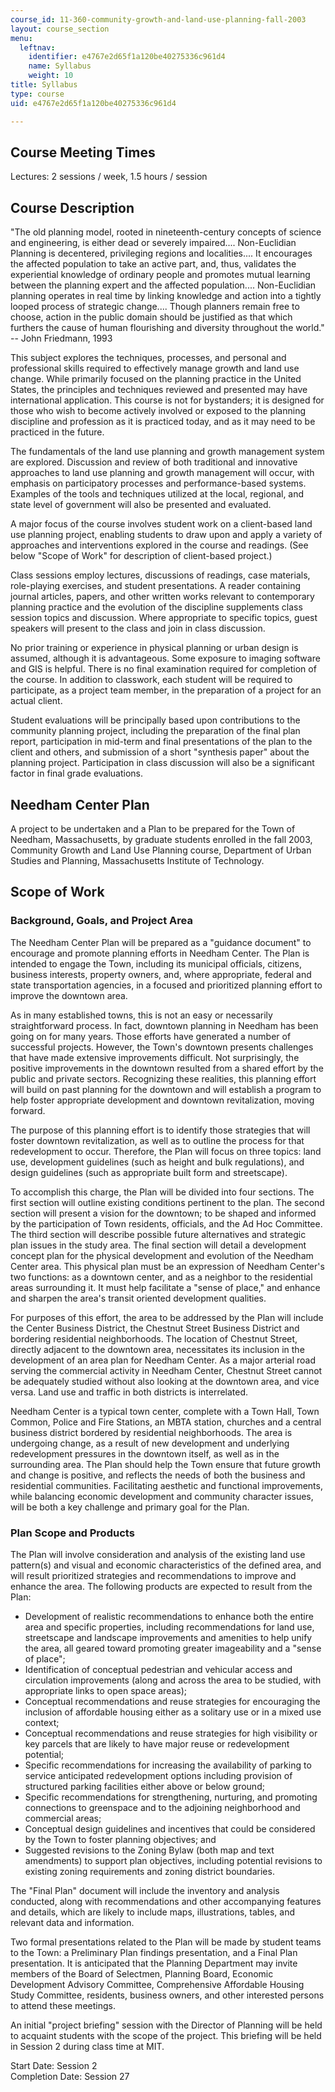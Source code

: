 ```yaml
---
course_id: 11-360-community-growth-and-land-use-planning-fall-2003
layout: course_section
menu:
  leftnav:
    identifier: e4767e2d65f1a120be40275336c961d4
    name: Syllabus
    weight: 10
title: Syllabus
type: course
uid: e4767e2d65f1a120be40275336c961d4

---
```


Course Meeting Times
--------------------

Lectures: 2 sessions / week, 1.5 hours / session

Course Description
------------------

"The old planning model, rooted in nineteenth-century concepts of science and engineering, is either dead or severely impaired.... Non-Euclidian Planning is decentered, privileging regions and localities.... It encourages the affected population to take an active part, and, thus, validates the experiential knowledge of ordinary people and promotes mutual learning between the planning expert and the affected population.... Non-Euclidian planning operates in real time by linking knowledge and action into a tightly looped process of strategic change.... Though planners remain free to choose, action in the public domain should be justified as that which furthers the cause of human flourishing and diversity throughout the world."  
\-- John Friedmann, 1993

This subject explores the techniques, processes, and personal and professional skills required to effectively manage growth and land use change. While primarily focused on the planning practice in the United States, the principles and techniques reviewed and presented may have international application. This course is not for bystanders; it is designed for those who wish to become actively involved or exposed to the planning discipline and profession as it is practiced today, and as it may need to be practiced in the future.

The fundamentals of the land use planning and growth management system are explored. Discussion and review of both traditional and innovative approaches to land use planning and growth management will occur, with emphasis on participatory processes and performance-based systems. Examples of the tools and techniques utilized at the local, regional, and state level of government will also be presented and evaluated.

A major focus of the course involves student work on a client-based land use planning project, enabling students to draw upon and apply a variety of approaches and interventions explored in the course and readings. (See below "Scope of Work" for description of client-based project.)

Class sessions employ lectures, discussions of readings, case materials, role-playing exercises, and student presentations. A reader containing journal articles, papers, and other written works relevant to contemporary planning practice and the evolution of the discipline supplements class session topics and discussion. Where appropriate to specific topics, guest speakers will present to the class and join in class discussion.

No prior training or experience in physical planning or urban design is assumed, although it is advantageous. Some exposure to imaging software and GIS is helpful. There is no final examination required for completion of the course. In addition to classwork, each student will be required to participate, as a project team member, in the preparation of a project for an actual client.

Student evaluations will be principally based upon contributions to the community planning project, including the preparation of the final plan report, participation in mid-term and final presentations of the plan to the client and others, and submission of a short "synthesis paper" about the planning project. Participation in class discussion will also be a significant factor in final grade evaluations.

Needham Center Plan
-------------------

A project to be undertaken and a Plan to be prepared for the Town of Needham, Massachusetts, by graduate students enrolled in the fall 2003, Community Growth and Land Use Planning course, Department of Urban Studies and Planning, Massachusetts Institute of Technology.

Scope of Work
-------------

### Background, Goals, and Project Area

The Needham Center Plan will be prepared as a "guidance document" to encourage and promote planning efforts in Needham Center. The Plan is intended to engage the Town, including its municipal officials, citizens, business interests, property owners, and, where appropriate, federal and state transportation agencies, in a focused and prioritized planning effort to improve the downtown area.

As in many established towns, this is not an easy or necessarily straightforward process. In fact, downtown planning in Needham has been going on for many years. Those efforts have generated a number of successful projects. However, the Town's downtown presents challenges that have made extensive improvements difficult. Not surprisingly, the positive improvements in the downtown resulted from a shared effort by the public and private sectors. Recognizing these realities, this planning effort will build on past planning for the downtown and will establish a program to help foster appropriate development and downtown revitalization, moving forward.

The purpose of this planning effort is to identify those strategies that will foster downtown revitalization, as well as to outline the process for that redevelopment to occur. Therefore, the Plan will focus on three topics: land use, development guidelines (such as height and bulk regulations), and design guidelines (such as appropriate built form and streetscape).

To accomplish this charge, the Plan will be divided into four sections. The first section will outline existing conditions pertinent to the plan. The second section will present a vision for the downtown; to be shaped and informed by the participation of Town residents, officials, and the Ad Hoc Committee. The third section will describe possible future alternatives and strategic plan issues in the study area. The final section will detail a development concept plan for the physical development and evolution of the Needham Center area. This physical plan must be an expression of Needham Center's two functions: as a downtown center, and as a neighbor to the residential areas surrounding it. It must help facilitate a "sense of place," and enhance and sharpen the area's transit oriented development qualities.

For purposes of this effort, the area to be addressed by the Plan will include the Center Business District, the Chestnut Street Business District and bordering residential neighborhoods. The location of Chestnut Street, directly adjacent to the downtown area, necessitates its inclusion in the development of an area plan for Needham Center. As a major arterial road serving the commercial activity in Needham Center, Chestnut Street cannot be adequately studied without also looking at the downtown area, and vice versa. Land use and traffic in both districts is interrelated.

Needham Center is a typical town center, complete with a Town Hall, Town Common, Police and Fire Stations, an MBTA station, churches and a central business district bordered by residential neighborhoods. The area is undergoing change, as a result of new development and underlying redevelopment pressures in the downtown itself, as well as in the surrounding area. The Plan should help the Town ensure that future growth and change is positive, and reflects the needs of both the business and residential communities. Facilitating aesthetic and functional improvements, while balancing economic development and community character issues, will be both a key challenge and primary goal for the Plan.

### Plan Scope and Products

The Plan will involve consideration and analysis of the existing land use pattern(s) and visual and economic characteristics of the defined area, and will result prioritized strategies and recommendations to improve and enhance the area. The following products are expected to result from the Plan:

*   Development of realistic recommendations to enhance both the entire area and specific properties, including recommendations for land use, streetscape and landscape improvements and amenities to help unify the area, all geared toward promoting greater imageability and a "sense of place";
*   Identification of conceptual pedestrian and vehicular access and circulation improvements (along and across the area to be studied, with appropriate links to open space areas);
*   Conceptual recommendations and reuse strategies for encouraging the inclusion of affordable housing either as a solitary use or in a mixed use context;
*   Conceptual recommendations and reuse strategies for high visibility or key parcels that are likely to have major reuse or redevelopment potential;
*   Specific recommendations for increasing the availability of parking to service anticipated redevelopment options including provision of structured parking facilities either above or below ground;
*   Specific recommendations for strengthening, nurturing, and promoting connections to greenspace and to the adjoining neighborhood and commercial areas;
*   Conceptual design guidelines and incentives that could be considered by the Town to foster planning objectives; and
*   Suggested revisions to the Zoning Bylaw (both map and text amendments) to support plan objectives, including potential revisions to existing zoning requirements and zoning district boundaries.

The "Final Plan" document will include the inventory and analysis conducted, along with recommendations and other accompanying features and details, which are likely to include maps, illustrations, tables, and relevant data and information.

Two formal presentations related to the Plan will be made by student teams to the Town: a Preliminary Plan findings presentation, and a Final Plan presentation. It is anticipated that the Planning Department may invite members of the Board of Selectmen, Planning Board, Economic Development Advisory Committee, Comprehensive Affordable Housing Study Committee, residents, business owners, and other interested persons to attend these meetings.

An initial "project briefing" session with the Director of Planning will be held to acquaint students with the scope of the project. This briefing will be held in Session 2 during class time at MIT.

Start Date: Session 2  
Completion Date: Session 27